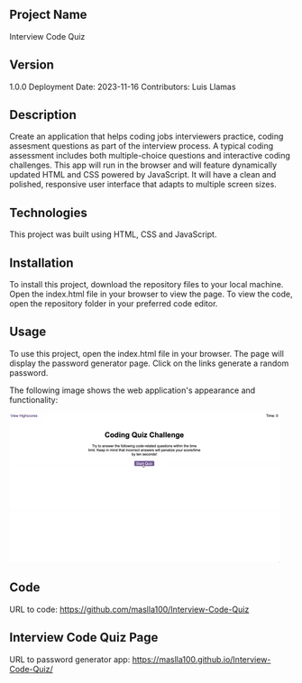 ## Project Name
Interview Code Quiz

## Version
1.0.0 Deployment Date: 2023-11-16 Contributors: Luis Llamas

## Description

Create an application that helps coding jobs interviewers practice, coding assesment questions as part of the interview process.  A typical coding assessment includes both multiple-choice questions and interactive coding challenges.  This app will run in the browser and will feature dynamically updated HTML and CSS powered by JavaScript. It will have a clean and polished, responsive user interface that adapts to multiple screen sizes.

## Technologies

This project was built using HTML, CSS and JavaScript.

## Installation
To install this project, download the repository files to your local machine. Open the index.html file in your browser to view the page. To view the code, open the repository folder in your preferred code editor.

## Usage
To use this project, open the index.html file in your browser. The page will display the password generator page. Click on the links generate a random password.


The following image shows the web application's appearance and functionality:

![The Code Quiz shows the following image".](./Assets/04-web-apis-homework-demo.gif)

## Code
URL to code: https://github.com/maslla100/Interview-Code-Quiz
## Interview Code Quiz Page
URL to password generator app: https://maslla100.github.io/Interview-Code-Quiz/